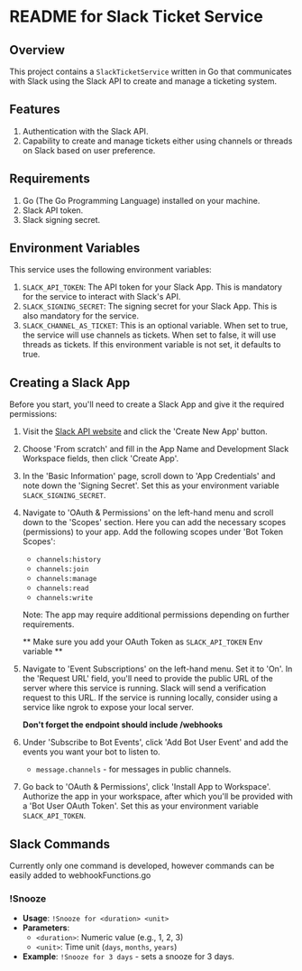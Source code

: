 # README for Slack Ticket Service

## Overview
This project contains a `SlackTicketService` written in Go that communicates with Slack using the Slack API to create and manage a ticketing system.

## Features
1. Authentication with the Slack API.
2. Capability to create and manage tickets either using channels or threads on Slack based on user preference.

## Requirements
1. Go (The Go Programming Language) installed on your machine.
2. Slack API token.
3. Slack signing secret.

## Environment Variables
This service uses the following environment variables:

1. `SLACK_API_TOKEN`: The API token for your Slack App. This is mandatory for the service to interact with Slack's API.
2. `SLACK_SIGNING_SECRET`: The signing secret for your Slack App. This is also mandatory for the service.
3. `SLACK_CHANNEL_AS_TICKET`: This is an optional variable. When set to true, the service will use channels as tickets. When set to false, it will use threads as tickets. If this environment variable is not set, it defaults to true.


## Creating a Slack App
Before you start, you'll need to create a Slack App and give it the required permissions:

1. Visit the [Slack API website](https://api.slack.com/apps?new_app=1) and click the 'Create New App' button.

2. Choose 'From scratch' and fill in the App Name and Development Slack Workspace fields, then click 'Create App'.

3. In the 'Basic Information' page, scroll down to 'App Credentials' and note down the 'Signing Secret'. Set this as your environment variable `SLACK_SIGNING_SECRET`.

4. Navigate to 'OAuth & Permissions' on the left-hand menu and scroll down to the 'Scopes' section. Here you can add the necessary scopes (permissions) to your app. Add the following scopes under 'Bot Token Scopes':
   - `channels:history`
   - `channels:join`
   - `channels:manage`
   - `channels:read`
   - `channels:write`
   
   Note: The app may require additional permissions depending on further requirements.

   ** Make sure you add your OAuth Token as `SLACK_API_TOKEN` Env variable **

5. Navigate to 'Event Subscriptions' on the left-hand menu. Set it to 'On'. In the 'Request URL' field, you'll need to provide the public URL of the server where this service is running. Slack will send a verification request to this URL. If the service is running locally, consider using a service like ngrok to expose your local server.

   **Don't forget the endpoint should include /webhooks**

6. Under 'Subscribe to Bot Events', click 'Add Bot User Event' and add the events you want your bot to listen to. 
     - `message.channels` - for messages in public channels.

7. Go back to 'OAuth & Permissions', click 'Install App to Workspace'. Authorize the app in your workspace, after which you'll be provided with a 'Bot User OAuth Token'. Set this as your environment variable `SLACK_API_TOKEN`.

## Slack Commands

Currently only one command is developed, however commands can be easily added to webhookFunctions.go

### !Snooze

- **Usage**: `!Snooze for <duration> <unit>`
- **Parameters**:
  - `<duration>`: Numeric value (e.g., 1, 2, 3)
  - `<unit>`: Time unit (`days`, `months`, `years`)
- **Example**: `!Snooze for 3 days` - sets a snooze for 3 days.
